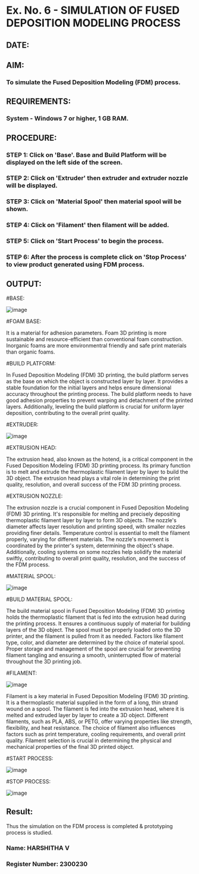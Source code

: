 # Ex. No. 6 - SIMULATION OF FUSED DEPOSITION MODELING PROCESS

## DATE: 
## AIM:
### To simulate the Fused Deposition Modeling (FDM) process.

## REQUIREMENTS:
### System - Windows 7 or higher, 1 GB RAM.

## PROCEDURE:
### STEP 1: Click on 'Base'. Base and Build Platform will be displayed on the left side of the screen.
### STEP 2: Click on 'Extruder' then extruder and extruder nozzle will be displayed.
### STEP 3: Click on 'Material Spool' then material spool will be shown.
### STEP 4: Click on 'Filament' then filament will be added.
### STEP 5: Click on 'Start Process' to begin the process.
### STEP 6: After the process is complete click on 'Stop Process' to view product generated using FDM process.

## OUTPUT:

#BASE:

![image](https://github.com/harshi1111/Ex.-No---6.-SIMULATION-OF-FUSED-DEPOSITION-MODELING-PROCESS/assets/84671735/e345f376-4edd-4379-a9d7-63aeabf66303)

#FOAM BASE:

It is a material for adhesion parameters. Foam 3D printing is more sustainable and resource-efficient than conventional foam construction. Inorganic foams are more environmentral friendly and safe print materials than organic foams.

#BUILD PLATFORM:

In Fused Deposition Modeling (FDM) 3D printing, the build platform serves as the base on which the object is constructed layer by layer. It provides a stable foundation for the initial layers and helps ensure dimensional accuracy throughout the printing process. The build platform needs to have good adhesion properties to prevent warping and detachment of the printed layers. Additionally, leveling the build platform is crucial for uniform layer deposition, contributing to the overall print quality.

#EXTRUDER:

![image](https://github.com/harshi1111/Ex.-No---6.-SIMULATION-OF-FUSED-DEPOSITION-MODELING-PROCESS/assets/84671735/34d9a329-4afe-4c6f-b100-6cf2fc62dcc8)

#EXTRUSION HEAD:

The extrusion head, also known as the hotend, is a critical component in the Fused Deposition Modeling (FDM) 3D printing process. Its primary function is to melt and extrude the thermoplastic filament layer by layer to build the 3D object. The extrusion head plays a vital role in determining the print quality, resolution, and overall success of the FDM 3D printing process.

#EXTRUSION NOZZLE:

The extrusion nozzle is a crucial component in Fused Deposition Modeling (FDM) 3D printing. It's responsible for melting and precisely depositing thermoplastic filament layer by layer to form 3D objects. The nozzle's diameter affects layer resolution and printing speed, with smaller nozzles providing finer details. Temperature control is essential to melt the filament properly, varying for different materials. The nozzle's movement is coordinated by the printer's system, determining the object's shape. Additionally, cooling systems on some nozzles help solidify the material swiftly, contributing to overall print quality, resolution, and the success of the FDM process.

#MATERIAL SPOOL:

![image](https://github.com/harshi1111/Ex.-No---6.-SIMULATION-OF-FUSED-DEPOSITION-MODELING-PROCESS/assets/84671735/cb476329-ce84-43a4-8f7a-40473ccc2e61)

#BUILD MATERIAL SPOOL:

The build material spool in Fused Deposition Modeling (FDM) 3D printing holds the thermoplastic filament that is fed into the extrusion head during the printing process. It ensures a continuous supply of material for building layers of the 3D object. The spool must be properly loaded onto the 3D printer, and the filament is pulled from it as needed. Factors like filament type, color, and diameter are determined by the choice of material spool. Proper storage and management of the spool are crucial for preventing filament tangling and ensuring a smooth, uninterrupted flow of material throughout the 3D printing job.

#FILAMENT:

![image](https://github.com/harshi1111/Ex.-No---6.-SIMULATION-OF-FUSED-DEPOSITION-MODELING-PROCESS/assets/84671735/61764d87-5bd9-4273-8b6f-8bfcff35c0fc)

Filament is a key material in Fused Deposition Modeling (FDM) 3D printing. It is a thermoplastic material supplied in the form of a long, thin strand wound on a spool. The filament is fed into the extrusion head, where it is melted and extruded layer by layer to create a 3D object. Different filaments, such as PLA, ABS, or PETG, offer varying properties like strength, flexibility, and heat resistance. The choice of filament also influences factors such as print temperature, cooling requirements, and overall print quality. Filament selection is crucial in determining the physical and mechanical properties of the final 3D printed object.

#START PROCESS:

![image](https://github.com/harshi1111/Ex.-No---6.-SIMULATION-OF-FUSED-DEPOSITION-MODELING-PROCESS/assets/84671735/6206fb71-8f72-4959-867d-23e7fe4de089)

#STOP PROCESS:

![image](https://github.com/harshi1111/Ex.-No---6.-SIMULATION-OF-FUSED-DEPOSITION-MODELING-PROCESS/assets/84671735/2b4ea93d-9b6f-4a7d-848c-b48b1a61a48d)

## Result:

Thus the simulation on the FDM process is completed & prototyping process is studied.

### Name: HARSHITHA V
### Register Number: 2300230

